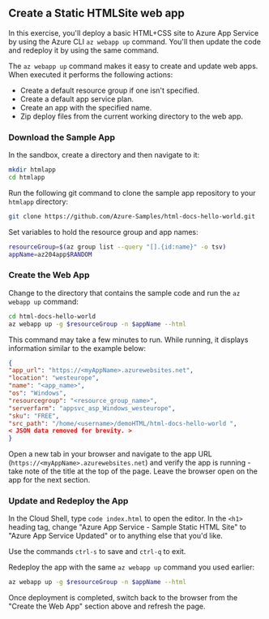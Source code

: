 ## Create a Static HTMLSite web app 

In this exercise, you'll deploy a basic HTML+CSS site to Azure App Service by using the Azure CLI `az webapp up` command. You'll then update the code and redeploy it by using the same command.

The `az webapp up` command makes it easy to create and update web apps. When executed it performs the following actions:

- Create a default resource group if one isn't specified.
- Create a default app service plan.
- Create an app with the specified name.
- Zip deploy files from the current working directory to the web app.

### Download the Sample App

In the sandbox, create a directory and then navigate to it:

```bash
mkdir htmlapp
cd htmlapp
```

Run the following git command to clone the sample app repository to your `htmlapp` directory:

```bash
git clone https://github.com/Azure-Samples/html-docs-hello-world.git
```

Set variables to hold the resource group and app names:

```bash
resourceGroup=$(az group list --query "[].{id:name}" -o tsv)
appName=az204app$RANDOM
```

### Create the Web App

Change to the directory that contains the sample code and run the `az webapp up` command:

```bash
cd html-docs-hello-world
az webapp up -g $resourceGroup -n $appName --html
```

This command may take a few minutes to run. While running, it displays information similar to the example below:

```json
{
"app_url": "https://<myAppName>.azurewebsites.net",
"location": "westeurope",
"name": "<app_name>",
"os": "Windows",
"resourcegroup": "<resource_group_name>",
"serverfarm": "appsvc_asp_Windows_westeurope",
"sku": "FREE",
"src_path": "/home/<username>/demoHTML/html-docs-hello-world ",
< JSON data removed for brevity. >
}
```

Open a new tab in your browser and navigate to the app URL (`https://<myAppName>.azurewebsites.net`) and verify the app is running - take note of the title at the top of the page. Leave the browser open on the app for the next section.

### Update and Redeploy the App

In the Cloud Shell, type `code index.html` to open the editor. In the `<h1>` heading tag, change "Azure App Service - Sample Static HTML Site" to "Azure App Service Updated" or to anything else that you'd like.

Use the commands `ctrl-s` to save and `ctrl-q` to exit.

Redeploy the app with the same `az webapp up` command you used earlier:

```bash
az webapp up -g $resourceGroup -n $appName --html
```

Once deployment is completed, switch back to the browser from the "Create the Web App" section above and refresh the page.
